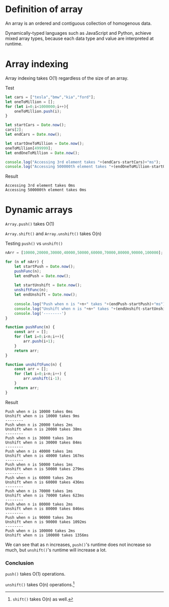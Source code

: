 # Definition of array

An array is an ordered and contiguous collection of homogenous data.

Dynamically-typed languages such as JavaScript and Python, achieve mixed array types, because each data type and value are interpreted at runtime.

# Array indexing

Array indexing takes O(1) regardless of the size of an array.

Test

```js
let cars = ["tesla","bmw","kia","ford"];
let oneToMillion = [];
for (let i=0;i<1000000;i++){
    oneToMillion.push(i);
}

let startCars = Date.now();
cars[2];
let endCars = Date.now();

let startOneToMillion = Date.now();
oneToMillion[499999];
let endOneToMillion = Date.now();

console.log("Accessing 3rd element takes "+(endCars-startCars)+"ms");
console.log("Accessing 500000th element takes "+(endOneToMillion-startOneToMillion)+"ms");
```

Result

```
Accessing 3rd element takes 0ms
Accessing 500000th element takes 0ms
```

# Dynamic arrays

`Array.push()` takes O(1)

`Array.shift()` and `Array.unshift()` takes O(n)

Testing `push()` vs `unshift()`

```js
nArr = [10000,20000,30000,40000,50000,60000,70000,80000,90000,100000];

for (n of nArr) {
    let startPush = Date.now();
    pushFunc(n);
    let endPush = Date.now();
    
    let startUnshift = Date.now();
    unshiftFunc(n);
    let endUnshift = Date.now();
    
    console.log("Push when n is "+n+" takes "+(endPush-startPush)+"ms");
    console.log("Unshift when n is "+n+" takes "+(endUnshift-startUnshift)+"ms");
    console.log('--------')
}

function pushFunc(n) {
    const arr = [];
    for (let i=0;i<n;i++){
        arr.push(i+1);
    }
    return arr;
}

function unshiftFunc(n) {
    const arr = [];
    for (let i=0;i<n;i++) {
        arr.unshift(i-1);
    }
    return arr;
}
```

Result

```
Push when n is 10000 takes 0ms
Unshift when n is 10000 takes 9ms
--------
Push when n is 20000 takes 2ms
Unshift when n is 20000 takes 38ms
--------
Push when n is 30000 takes 1ms
Unshift when n is 30000 takes 84ms
--------
Push when n is 40000 takes 1ms
Unshift when n is 40000 takes 167ms
--------
Push when n is 50000 takes 1ms
Unshift when n is 50000 takes 279ms
--------
Push when n is 60000 takes 2ms
Unshift when n is 60000 takes 436ms
--------
Push when n is 70000 takes 1ms
Unshift when n is 70000 takes 623ms
--------
Push when n is 80000 takes 2ms
Unshift when n is 80000 takes 846ms
--------
Push when n is 90000 takes 3ms
Unshift when n is 90000 takes 1092ms
--------
Push when n is 100000 takes 2ms
Unshift when n is 100000 takes 1356ms
```

We can see that as n increases, `push()`'s runtime does not increase so much, but `unshift()`'s runtime will increase a lot.

### Conclusion

`push()` takes O(1) operations.

`unshift()` takes O(n) operations.[^1]

[^1]: `shift()` takes O(n) as well.
